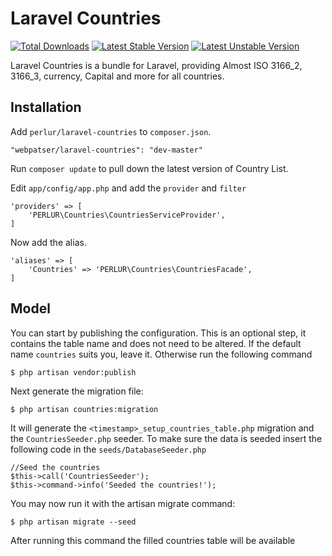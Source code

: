 # Laravel Countries

[![Total Downloads](https://poser.pugx.org/perlur/laravel-countries/downloads.svg)](https://packagist.org/packages/perlur/laravel-countries)
[![Latest Stable Version](https://poser.pugx.org/perlur/laravel-countries/v/stable.svg)](https://packagist.org/packages/perlur/laravel-countries)
[![Latest Unstable Version](https://poser.pugx.org/webpatser/laravel-countries/v/unstable.svg)](https://packagist.org/packages/perlur/laravel-countries)

Laravel Countries is a bundle for Laravel, providing Almost ISO 3166_2, 3166_3, currency, Capital and more for all countries.


## Installation

Add `perlur/laravel-countries` to `composer.json`.

    "webpatser/laravel-countries": "dev-master"
    
Run `composer update` to pull down the latest version of Country List.

Edit `app/config/app.php` and add the `provider` and `filter`

    'providers' => [
        'PERLUR\Countries\CountriesServiceProvider',
    ]

Now add the alias.

    'aliases' => [
        'Countries' => 'PERLUR\Countries\CountriesFacade',
    ]
    

## Model

You can start by publishing the configuration. This is an optional step, it contains the table name and does not need to be altered. If the default name `countries` suits you, leave it. Otherwise run the following command

    $ php artisan vendor:publish

Next generate the migration file:

    $ php artisan countries:migration
    
It will generate the `<timestamp>_setup_countries_table.php` migration and the `CountriesSeeder.php` seeder. To make sure the data is seeded insert the following code in the `seeds/DatabaseSeeder.php`

    //Seed the countries
    $this->call('CountriesSeeder');
    $this->command->info('Seeded the countries!'); 

You may now run it with the artisan migrate command:

    $ php artisan migrate --seed
    
After running this command the filled countries table will be available
